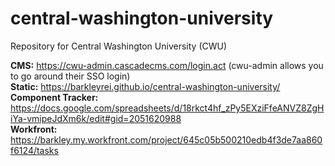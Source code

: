 # central-washington-university
Repository for Central Washington University (CWU)

**CMS:** https://cwu-admin.cascadecms.com/login.act (cwu-admin allows you to go around their SSO login)  
**Static:** https://barkleyrei.github.io/central-washington-university/  
**Component Tracker:** https://docs.google.com/spreadsheets/d/18rkct4hf_zPy5EXziFfeANVZ8ZgHiYa-vmipeJdXm6k/edit#gid=2051620988  
**Workfront:** https://barkley.my.workfront.com/project/645c05b500210edb4f3de7aa860f6124/tasks 
